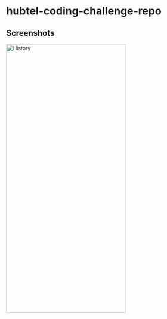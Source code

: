# hubtel-coding-challenge-repo

## Screenshots

<img alt="History" height="720" src="https://github.com/Michael-Mensah-xii/hubtel-coding-challenge-repo/assets/95852329/e6469c4b-4e5e-4dbc-aa2c-742ec3a9a7ce" width="320"/>
